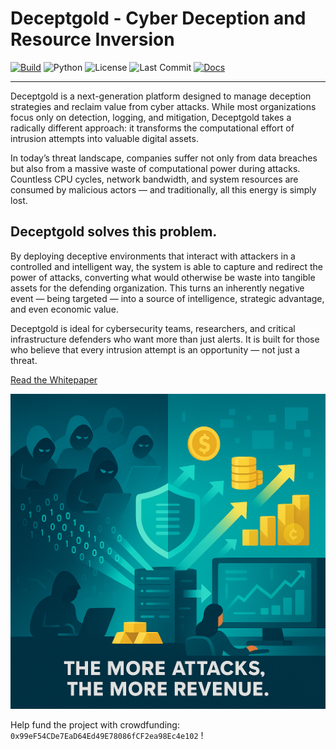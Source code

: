 # Deceptgold - Cyber Deception and Resource Inversion 

[![Build](https://github.com/new-resolve/deceptgold/actions/workflows/build.yml/badge.svg)](https://github.com/new-resolve/deceptgold/actions/workflows/build.yml)
![Python](https://img.shields.io/badge/python-3.12-blue?logo=python)
![License](https://img.shields.io/github/license/new-resolve/deceptgold)
![Last Commit](https://img.shields.io/github/last-commit/new-resolve/deceptgold)
[![Docs](https://img.shields.io/badge/docs-available-success)](https://github.com/New-Resolve/deceptgold/tree/master/deceptgold/docs)

---


Deceptgold is a next-generation platform designed to manage deception strategies and reclaim value from cyber attacks. While most organizations focus only on detection, logging, and mitigation, Deceptgold takes a radically different approach: it transforms the computational effort of intrusion attempts into valuable digital assets.

In today’s threat landscape, companies suffer not only from data breaches but also from a massive waste of computational power during attacks. Countless CPU cycles, network bandwidth, and system resources are consumed by malicious actors — and traditionally, all this energy is simply lost.

## Deceptgold solves this problem.

By deploying deceptive environments that interact with attackers in a controlled and intelligent way, the system is able to capture and redirect the power of attacks, converting what would otherwise be waste into tangible assets for the defending organization. This turns an inherently negative event — being targeted — into a source of intelligence, strategic advantage, and even economic value.

Deceptgold is ideal for cybersecurity teams, researchers, and critical infrastructure defenders who want more than just alerts. It is built for those who believe that every intrusion attempt is an opportunity — not just a threat.

[Read the Whitepaper](documentation/whitepaper.md)

![attacks_revenue.png](documentation/assets/attacks_revenue.png)
    

Help fund the project with crowdfunding: `0x99eF54CDe7EaD64Ed49E78086fCF2ea98Ec4e102` !

